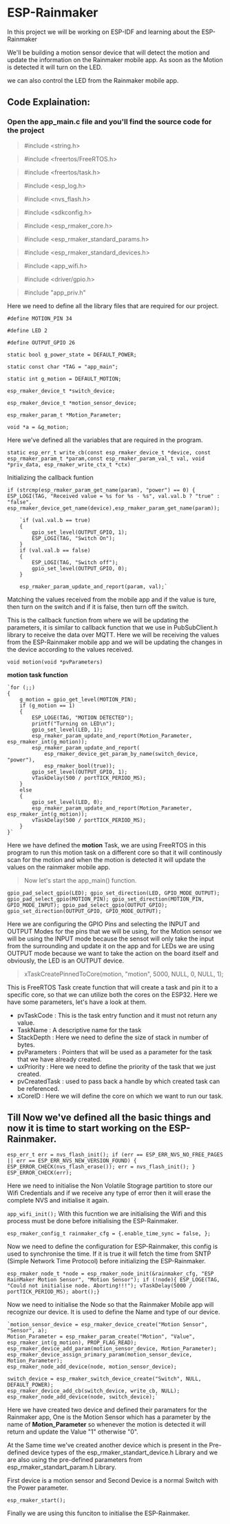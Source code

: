 # ESP-Rainmaker

In this project we will be working on ESP-IDF and learning about the ESP-Rainmaker

We'll be building a motion sensor device that will detect the motion and update the information on the Rainmaker mobile app. As soon as the Motion is detected it will turn on the LED.

we can also control the LED from the Rainmaker mobile app. 

## Code Explaination: 

### Open the app_main.c file and you'll find the source code for the project

>#include <string.h>

>#include <freertos/FreeRTOS.h>

>#include <freertos/task.h>

>#include <esp_log.h>

>#include <nvs_flash.h>

>#include <sdkconfig.h>

>#include <esp_rmaker_core.h>

>#include <esp_rmaker_standard_params.h>

>#include <esp_rmaker_standard_devices.h>

>#include <app_wifi.h>

>#include <driver/gpio.h>

>#include "app_priv.h"

Here we need to define all the library files that are required for our project. 

`#define MOTION_PIN 34`

`#define LED 2`

`#define OUTPUT_GPIO 26`

`static bool g_power_state = DEFAULT_POWER;`

`static const char *TAG = "app_main";`

`static int g_motion = DEFAULT_MOTION;`

`esp_rmaker_device_t *switch_device;`

`esp_rmaker_device_t *motion_sensor_device;`

`esp_rmaker_param_t *Motion_Parameter;`

`void *a = &g_motion;`

Here we've defined all the variables that are required in the program. 

`static esp_err_t write_cb(const esp_rmaker_device_t *device, const esp_rmaker_param_t *param,const esp_rmaker_param_val_t val, void *priv_data, esp_rmaker_write_ctx_t *ctx)`

Initializing the callback funtion

`if (strcmp(esp_rmaker_param_get_name(param), "power") == 0)
    {
        ESP_LOGI(TAG, "Received value = %s for %s - %s", val.val.b ? "true" : "false", esp_rmaker_device_get_name(device),esp_rmaker_param_get_name(param));`
        
        `if (val.val.b == true)
        {
            gpio_set_level(OUTPUT_GPIO, 1);
            ESP_LOGI(TAG, "Switch On");
        }
        if (val.val.b == false)
        {
            ESP_LOGI(TAG, "Switch off");
            gpio_set_level(OUTPUT_GPIO, 0);
        }

        esp_rmaker_param_update_and_report(param, val);`
        
 Matching the values received from the mobile app and if the value is ture, then turn on the switch and if it is false, then turn off the switch.

    
This is the callback function from where we will be updating the parameters, it is similar to callback function that we use in PubSubClient.h library to receive the data over MQTT. Here we will be receiving the values from the ESP-Rainmaker mobile app and we will be updating the changes in the device according to the values received. 

`void motion(void *pvParameters)` 

**motion task function**

    `for (;;)
    {
        g_motion = gpio_get_level(MOTION_PIN);
        if (g_motion == 1)
        {
            ESP_LOGE(TAG, "MOTION DETECTED");
            printf("Turning on LED\n");
            gpio_set_level(LED, 1);
            esp_rmaker_param_update_and_report(Motion_Parameter, esp_rmaker_int(g_motion));
            esp_rmaker_param_update_and_report(
                esp_rmaker_device_get_param_by_name(switch_device, "power"),
                esp_rmaker_bool(true));
            gpio_set_level(OUTPUT_GPIO, 1);
            vTaskDelay(500 / portTICK_PERIOD_MS);
        }
        else
        {
            gpio_set_level(LED, 0);
            esp_rmaker_param_update_and_report(Motion_Parameter, esp_rmaker_int(g_motion));
            vTaskDelay(500 / portTICK_PERIOD_MS);
        }
    }` 

Here we have defined the **motion** Task, we are using FreeRTOS in this program to run this motion task on a different core so that it will continously scan for the motion and when the motion is detected it will update the values on the rainmaker mobile app. 

  > Now let's start the app_main() function. 
  
  `gpio_pad_select_gpio(LED);
    gpio_set_direction(LED, GPIO_MODE_OUTPUT);
    gpio_pad_select_gpio(MOTION_PIN);
    gpio_set_direction(MOTION_PIN, GPIO_MODE_INPUT);
    gpio_pad_select_gpio(OUTPUT_GPIO);
    gpio_set_direction(OUTPUT_GPIO, GPIO_MODE_OUTPUT);` 
    
Here we are configuring the GPIO Pins and selecting the INPUT and OUTPUT Modes for the pins that we will be using, for the Motion sensor we will be using the INPUT mode because the sensot will only take the input from the surrounding and update it on the app and for LEDs we are using OUTPUT mode because we want to take the action on the board itself and obviously, the LED is an OUTPUT device. 

> xTaskCreatePinnedToCore(motion, "motion", 5000, NULL, 0, NULL, 1);

This is FreeRTOS Task create function that will create a task and pin it to a specific core, so that we can utilize both the cores on the ESP32. 
Here we have some parameters, let's have a look at them. 

- pvTaskCode : This is the task entry function and it must not return any value.
- TaskName : A descriptive name for the task
- StackDepth : Here we need to define the size of stack in number of bytes. 
- pvParameters :  Pointers that will be used as a parameter for the task that we have already created. 
- uxPriority : Here we need to define the priority of the task that we just created. 
- pvCreatedTask : used to pass back a handle by which created task can be referenced. 
- xCoreID : Here we will define the core on which we want to run our task. 

## Till Now we've defined all the basic things and now it is time to start working on the ESP-Rainmaker. 

`esp_err_t err = nvs_flash_init();
    if (err == ESP_ERR_NVS_NO_FREE_PAGES || err == ESP_ERR_NVS_NEW_VERSION_FOUND)
    {
        ESP_ERROR_CHECK(nvs_flash_erase());
        err = nvs_flash_init();
    }
    ESP_ERROR_CHECK(err);` 
    
Here we need to initialise the Non Volatile Stograge partition to store our Wifi Credentials and if we receive any type of error then it will erase the complete NVS and initialise it again. 

`app_wifi_init();`
With this fucntion we are initialising the Wifi and this process must be done before initialising the ESP-Rainmaker. 


`esp_rmaker_config_t rainmaker_cfg = {.enable_time_sync = false, };`
    
Now we need to define the configuration for ESP-Rainmaker, this config is used to synchronise the time. If it is true it will fetch the time from SNTP (Simple Network Time Protocol) before initializing the ESP-Rainmaker. 

`esp_rmaker_node_t *node = esp_rmaker_node_init(&rainmaker_cfg, "ESP RainMaker Motion Sensor", "Motion Sensor");
    if (!node){
     ESP_LOGE(TAG, "Could not initialise node. Aborting!!!");
     vTaskDelay(5000 / portTICK_PERIOD_MS);
     abort();}`

Now we need to initialise the Node so that the Rainmaker Mobile app will recognize our device. It is used to define the Name and type of our device. 

    `motion_sensor_device = esp_rmaker_device_create("Motion Sensor", "Sensor", a);
    Motion_Parameter = esp_rmaker_param_create("Motion", "Value", esp_rmaker_int(g_motion), PROP_FLAG_READ);
    esp_rmaker_device_add_param(motion_sensor_device, Motion_Parameter);
    esp_rmaker_device_assign_primary_param(motion_sensor_device, Motion_Parameter);
    esp_rmaker_node_add_device(node, motion_sensor_device);

    switch_device = esp_rmaker_switch_device_create("Switch", NULL, DEFAULT_POWER);
    esp_rmaker_device_add_cb(switch_device, write_cb, NULL);
    esp_rmaker_node_add_device(node, switch_device);`

Here we have created two device and defined their paramaters for the Rainmaker app, One is the Motion Sensor which has a parameter by the name of **Motion_Parameter** so whenever the motion is detected it will return and update the Value "1" otherwise "0". 

At the Same time we've created another device which is present in the Pre-defined device types of the esp_rmaker_standart_device.h Library and we are also using the pre-defined parameters from esp_rmaker_standart_param.h Library. 

First device is a motion sensor and Second Device is a normal Switch with the Power parameter. 

`esp_rmaker_start();`

Finally we are using this funciton to initialise the ESP-Rainmaker. 


    
